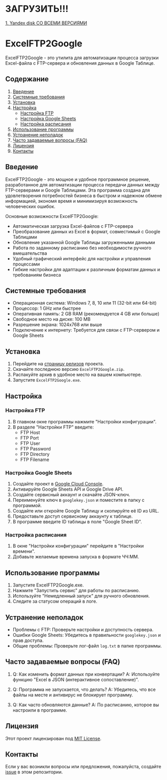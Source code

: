 # ЗАГРУЗИТЬ!!!
[1. Yandex disk СО ВСЕМИ ВЕРСИЯМИ](https://disk.yandex.ru/d/230QdaSoBMgm5g)


# ExcelFTP2Google

ExcelFTP2Google - это утилита для автоматизации процесса загрузки Excel-файла с FTP-сервера и обновления данных в Google Таблице.

## Содержание

1. [Введение](#введение)
2. [Системные требования](#системные-требования)
3. [Установка](#установка)
4. [Настройка](#настройка)
   - [Настройка FTP](#настройка-ftp)
   - [Настройка Google Sheets](#настройка-google-sheets)
   - [Настройка расписания](#настройка-расписания)
5. [Использование программы](#использование-программы)
6. [Устранение неполадок](#устранение-неполадок)
7. [Часто задаваемые вопросы (FAQ)](#часто-задаваемые-вопросы-faq)
8. [Лицензия](#лицензия)
9. [Контакты](#контакты)

## Введение

ExcelFTP2Google - это мощное и удобное программное решение, разработанное для автоматизации процесса передачи данных между FTP-серверами и Google Таблицами. Эта программа создана для удовлетворения потребностей бизнеса в быстром и надежном обмене информацией, экономя время и минимизируя возможность человеческих ошибок.

Основные возможности ExcelFTP2Google:

- Автоматическая загрузка Excel-файлов с FTP-сервера
- Преобразование данных из Excel в формат, совместимый с Google Таблицами
- Обновление указанной Google Таблицы загруженными данными
- Работа по заданному расписанию без необходимости ручного вмешательства
- Удобный графический интерфейс для настройки и управления процессами
- Гибкие настройки для адаптации к различным форматам данных и требованиям бизнеса

## Системные требования

- Операционная система: Windows 7, 8, 10 или 11 (32-bit или 64-bit)
- Процессор: 1 GHz или быстрее
- Оперативная память: 2 GB RAM (рекомендуется 4 GB или больше)
- Свободное место на диске: 100 MB
- Разрешение экрана: 1024x768 или выше
- Подключение к интернету: Требуется для связи с FTP-сервером и Google Sheets

## Установка

1. Перейдите на [страницу релизов](https://github.com/yourusername/ExcelFTP2Google/releases) проекта.
2. Скачайте последнюю версию `ExcelFTP2Google.zip`.
3. Распакуйте архив в удобное место на вашем компьютере.
4. Запустите `ExcelFTP2Google.exe`.

## Настройка

### Настройка FTP

1. В главном окне программы нажмите "Настройки конфигурации".
2. В разделе "Настройки FTP" введите:
   - FTP Host
   - FTP Port
   - FTP User
   - FTP Password
   - FTP Directory
   - FTP Filename

### Настройка Google Sheets

1. Создайте проект в [Google Cloud Console](https://console.cloud.google.com/).
2. Активируйте Google Sheets API и Google Drive API.
3. Создайте сервисный аккаунт и скачайте JSON-ключ.
4. Переименуйте ключ в `googlekey.json` и поместите в папку с программой.
5. Создайте или откройте Google Таблицу и скопируйте её ID из URL.
6. Предоставьте доступ сервисному аккаунту к таблице.
7. В программе введите ID таблицы в поле "Google Sheet ID".

### Настройка расписания

1. В окне "Настройки конфигурации" перейдите в "Настройки времени".
2. Добавьте желаемые времена запуска в формате ЧЧ:ММ.

## Использование программы

1. Запустите ExcelFTP2Google.exe.
2. Нажмите "Запустить сервис" для работы по расписанию.
3. Используйте "Немедленный запуск" для ручного обновления.
4. Следите за статусом операций в логе.

## Устранение неполадок

- Проблемы с FTP: Проверьте настройки и доступность сервера.
- Ошибки Google Sheets: Убедитесь в правильности `googlekey.json` и прав доступа.
- Общие проблемы: Проверьте лог-файл `log.txt` в папке программы.

## Часто задаваемые вопросы (FAQ)

1. Q: Как изменить формат данных при конвертации?
   A: Используйте функцию "Excel в JSON (интерактивное сопоставление)".

2. Q: Программа не запускается, что делать?
   A: Убедитесь, что все файлы на месте и антивирус не блокирует программу.

3. Q: Как часто обновляются данные?
   A: По расписанию, которое вы настроили в программе.

## Лицензия

Этот проект лицензирован под [MIT License](LICENSE).

## Контакты

Если у вас возникли вопросы или предложения, пожалуйста, создайте [issue](https://github.com/yourusername/ExcelFTP2Google/issues) в этом репозитории.
